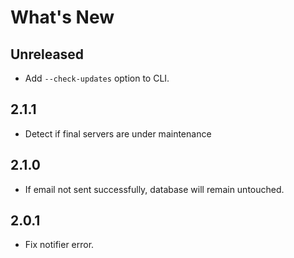 # What's New

## Unreleased
* Add `--check-updates` option to CLI.

## 2.1.1
* Detect if final servers are under maintenance

## 2.1.0
* If email not sent successfully, database will remain untouched.

## 2.0.1
* Fix notifier error.
